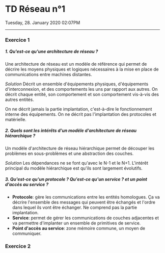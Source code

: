 # TD Réseau n°1

Tuesday, 28. January 2020 02:07PM 

---

### Exercice 1

##### 1. Qu'est-ce qu'une architecture de réseau ?
Une architecture de réseau est un modèle de référence qui permet de décrire les moyens physiques et logiques nécessaires à la mise en place de communications entre machines distantes.


*Solution*
Décrit un ensemble d'équipements physiques, d'équipements d'interconnexion, et des comportements les uns par rapport aux autres. On décrit chaque entité, son comportement et son comportement vis-à-vis des autres entités.

On ne décrit jamais la partie implantation, c'est-à-dire le fonctionnement interne des équipements. On ne décrit pas l'implantation des protocoles et matérielle.

##### 2. Quels sont les intérêts d'un modèle d'architecture de réseau hiérarchique ?
Un modèle d'architecture de réseau hiérarchique permet de découper les problèmes en sous-problèmes et une abstraction des couches. 

*Solution*
Les dépendances ne se font qu'avec le N-1 et le N+1. L'intérêt principal du modèle hiérarchique est qu'ils sont largement évolutifs.

##### 3. Qu'est-ce qu'un protocole ? Qu'est-ce qu'un service ? et un point d'accès au service ?

- **Protocole**: gère les communications entre les entités homologues. Ça va décrire l'ensemble des messages qui peuvent être échangés et l'ordre dans lequel ils vont être échanger. Ne comprend pas la partie implantation.
- **Service**: permet de gérer les communications de couches adjacentes et va permettre d'implanter un ensemble de primitives de service. 
- **Point d'accès au service**: zone mémoire commune, un moyen de communiquer.

### Exercice 2


